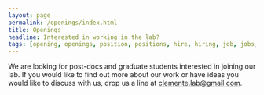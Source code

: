 ```yaml
---
layout: page
permalink: /openings/index.html
title: Openings
headline: Interested in working in the lab?
tags: [opening, openings, position, positions, hire, hiring, job, jobs, employment]
---
```


We are looking for post-docs and graduate students interested in joining our
lab. If you would like to find out more about our work or have ideas you would
like to discuss with us, drop us a line at <clemente.lab@gmail.com>.

